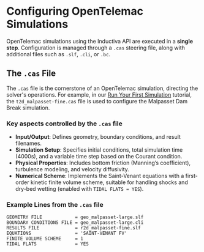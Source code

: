 # Configuring OpenTelemac Simulations
OpenTelemac simulations using the Inductiva API are executed in a **single step**. Configuration is managed through a `.cas` steering file, along with additional files such as `.slf`, `.cli`, or `.bc`.

## The `.cas` File
The `.cas` file is the cornerstone of an OpenTelemac simulation, directing the solver's operations. For example, in our [Run Your First Simulation](https://inductiva.ai/guides/opentelemac/quick-start) tutorial, the `t2d_malpasset-fine.cas` file is used to configure the Malpasset Dam Break simulation.

### Key aspects controlled by the `.cas` file

- **Input/Output**: Defines geometry, boundary conditions, and result filenames.
- **Simulation Setup**: Specifies initial conditions, total simulation time (4000s), and a variable time step based on the Courant condition.
- **Physical Properties**: Includes bottom friction (Manning’s coefficient), turbulence modeling, and velocity diffusivity.
- **Numerical Scheme**: Implements the Saint-Venant equations with a first-order kinetic finite volume scheme, suitable for handling shocks and dry-bed wetting (enabled with `TIDAL FLATS = YES`).

### Example Lines from the `.cas` file

```
GEOMETRY FILE            = geo_malpasset-large.slf
BOUNDARY CONDITIONS FILE = geo_malpasset-large.cli
RESULTS FILE             = r2d_malpasset-fine.slf
EQUATIONS                = 'SAINT-VENANT FV'
FINITE VOLUME SCHEME     = 1
TIDAL FLATS              = YES
```


